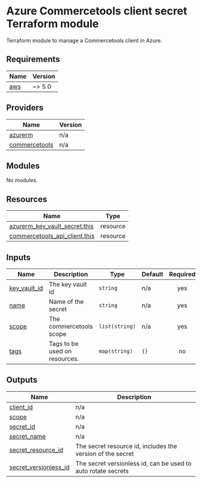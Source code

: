 # Azure Commercetools client secret Terraform module

Terraform module to manage a Commercetools client in Azure.
<!-- BEGIN_TF_DOCS -->
## Requirements

| Name | Version |
|------|---------|
| <a name="requirement_aws"></a> [aws](#requirement\_aws) | ~> 5.0 |

## Providers

| Name | Version |
|------|---------|
| <a name="provider_azurerm"></a> [azurerm](#provider\_azurerm) | n/a |
| <a name="provider_commercetools"></a> [commercetools](#provider\_commercetools) | n/a |

## Modules

No modules.

## Resources

| Name | Type |
|------|------|
| [azurerm_key_vault_secret.this](https://registry.terraform.io/providers/hashicorp/azurerm/latest/docs/resources/key_vault_secret) | resource |
| [commercetools_api_client.this](https://registry.terraform.io/providers/labd/commercetools/latest/docs/resources/api_client) | resource |

## Inputs

| Name | Description | Type | Default | Required |
|------|-------------|------|---------|:--------:|
| <a name="input_key_vault_id"></a> [key\_vault\_id](#input\_key\_vault\_id) | The key vault id | `string` | n/a | yes |
| <a name="input_name"></a> [name](#input\_name) | Name of the secret | `string` | n/a | yes |
| <a name="input_scope"></a> [scope](#input\_scope) | The commercetools scope | `list(string)` | n/a | yes |
| <a name="input_tags"></a> [tags](#input\_tags) | Tags to be used on resources. | `map(string)` | `{}` | no |

## Outputs

| Name | Description |
|------|-------------|
| <a name="output_client_id"></a> [client\_id](#output\_client\_id) | n/a |
| <a name="output_scope"></a> [scope](#output\_scope) | n/a |
| <a name="output_secret_id"></a> [secret\_id](#output\_secret\_id) | n/a |
| <a name="output_secret_name"></a> [secret\_name](#output\_secret\_name) | n/a |
| <a name="output_secret_resource_id"></a> [secret\_resource\_id](#output\_secret\_resource\_id) | The secret resource id, includes the version of the secret |
| <a name="output_secret_versionless_id"></a> [secret\_versionless\_id](#output\_secret\_versionless\_id) | The secret versionless id, can be used to auto rotate secrets |
<!-- END_TF_DOCS -->